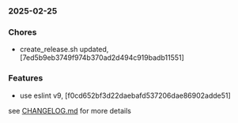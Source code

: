 ### 2025-02-25

### Chores
+ create_release.sh updated, [7ed5b9eb3749f974b370ad2d494c919badb11551]

### Features
+ use eslint v9, [f0cd652bf3d22daebafd537206dae86902adde51]

see <a href='https://github.com/mrjackwills/screen_control_frontend/blob/main/CHANGELOG.md'>CHANGELOG.md</a> for more details
